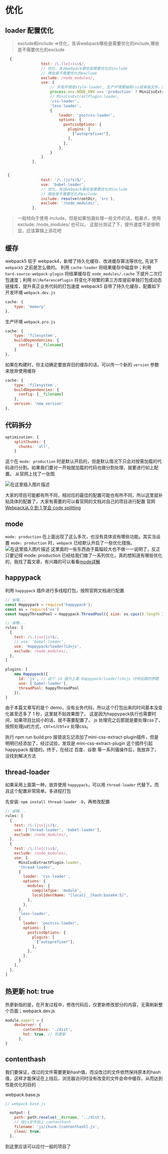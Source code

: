 # 优化
## loader 配置优化
> exclude和include =>优化，告诉webpack哪些是需要优化的include,哪些是不需要优化的exclude
```javascript
  {
                test: /\.(le|c)ss$/,
                // 优化，告诉webpack哪些是需要优化的include
                // 哪些是不需要优化的exclude
                exclude: /node_modules/,
                use: [
                    // 开发环境是style-loader, 生产环境要抽取css成单独文件，防止样式闪烁问题
                    process.env.NODE_ENV === 'production' ? MiniCssExtractPlugin.loader : 'style-loader',
                    // MiniCssExtractPlugin.loader,
                    'css-loader',
                    'less-loader',
                    {
                        loader: 'postcss-loader',
                        options: {
                          postcssOptions: {
                            plugins: [
                              ["autoprefixer"],
                            ],
                          },
                        },
                    }
                ]
            },
```
```javascript

 {
                test: '/\.(js?x)$/',
                use: 'babel-loader',
                // 优化，告诉webpack哪些是需要优化的include
                // 哪些是不需要优化的exclude
                include: resolve(rootDir, 'src'),
                exclude: '/node_modules/',
            },
```
> 一般倾向于使用 include，但是如果怕漏处理一些文件的话，粗暴点，使用 exclude: /node_modules/ 也可以。
> 这部分测试了下，提升速度不是很明显，应该算锦上添花吧
## 缓存
webpack5 较于 webpack4，新增了持久化缓存、改进缓存算法等优化,
先说下 `webpack5` 之前是怎么做的。
利用 `cache-loader` 将结果缓存中磁盘中；利用 `hard-source-webpack-plugin` 将结果缓存在 `node_modules/.cache` 下提升二次打包速度；利用 `DllReferencePlugin` 将变化不频繁的第三方库提前单独打包成动态链接库，提升真正业务代码的打包速度
webpack5 自带了持久化缓存，配置如下
开发环境 `webpack.dev.js`

```js
cache: {
    type: 'memory'
},
```
生产环境 `webpack.pro.js`
```js
cache: {
    type: 'filesystem',
    buildDependencies: {
      config: [__filename]
    }
},
```

如果在构建时，你主动确定要放弃旧的缓存的话，可以传一个新的 `version` 参数来放弃使用缓存
```js
cache: {
    type: 'filesystem',
    buildDependencies: {
      config: [__filename]
    },
    version: 'new_version'
},
```
## 代码拆分

```js
optimization: {
    splitChunks: {
      chunks: 'all',
    }
```
这个在 `mode: production` 时是默认开启的，但是默认情况下只会对按需加载的代码进行分割。如果我们要对一开始就加载的代码也做分割处理，就要进行如上配置。
从官网上找了一张图

![在这里插入图片描述](https://img-blog.csdnimg.cn/d515ff18fd5e47c1b7e65cd6dd02e300.png)

大家的项目可能都有所不同，相对应的最佳的配置可能也有所不同，所以这里就补贴具体的配置了，大家有需要的可以看官网的文档对自己的项目进行配置 官网 [Webpack从 0 到 1 学会 code splitting](https://juejin.cn/post/6979769284612325406)

## mode
`mode: production` 在上面出现了这么多次，也没有具体说有哪些功能。其实当设置 `mode: production` 时，`webpack` 已经默认开启了一些优化措施。
![在这里插入图片描述](https://img-blog.csdnimg.cn/20c006bf9d824b7bb64e8bb3bf2a7439.png)
这里面的一些东西由于篇幅较大也不做一一说明了，反正只要记得 mode: production 已经给我们做了一系列优化，真的想知道有哪些优化的，我找了篇文章，有兴趣的可以看看[mode详解](https://juejin.cn/post/6844903695033843726)

## happypack

利用 `happypack` 插件进行多线程打包，按照官网文档进行配置

```js
// 省略...
const Happypack = require('happypack');
const os = require('os')
const happyThreadPool = Happypack.ThreadPool({ size: os.cpus().length })

// 省略...
rules: [
  {
    test: /\.(jsx|js)$/,
    // use: 'babel-loader',
    use: 'Happypack/loader?id=js',
    exclude: /node_modules/,
  },
]

plugins: [
    new Happypack({
      id: 'js', // 这个 id 值为上面 Happypack/loader?id=js 问号后跟的参数
      use: ['babel-loader'],
      threadPool: happyThreadPool
    }),
]
```
由于本篇文章写的是个 demo，没有业务代码，所以这个打包出来的时间基本没变化甚至还多了 1 秒，这里就不贴效果图了。 这是因为happypack执行也需要时间，如果项目比较小的话，就不需要配置了。 js 处理完之后那就是要处理css了， 按照处理js的方式，ctrl+c/ctrl+v 处理css。

执行 npm run build:pro
报错说忘记添加了mini-css-extract-plugin插件，但是明明已经添加了，经过试验，发现是 mini-css-extract-plugin 这个插件引起 happypack 报错的。终于，在经过 百度、谷歌 等一系列骚操作后，我放弃了，没找到解决方法

## thread-loader
如果采用上面第一种，放弃使用 `happypack`，可以用 `thread-loader` 代替下。而且这个配置非常简单。多进程打包

先安装: `npm install thread-loader -D`，再修改配置

```js
// 省略...
rules: [
  {
    test: /\.(jsx|js)$/,
    use: ['thread-loader', 'babel-loader'],
    exclude: /node_modules/,
  },
  {
    test: /\.(le|c)ss$/,
    exclude: /node_modules/,
    use: [
      MiniCssExtractPlugin.loader,
      'thread-loader',
      {
        loader: 'css-loader',
        options: {
          modules: {
            compileType: 'module',
            localIdentName: "[local]__[hash:base64:5]",
          },
        },
      },
      'less-loader',
      {
        loader: 'postcss-loader',
        options: {
          postcssOptions: {
            plugins: [
              ["autoprefixer"],
            ],
          },
        },
      }
    ],
  },
]
```

## 热更新 hot: true
热更新指的是，在开发过程中，修改代码后，仅更新修改部分的内容，无需刷新整个页面；​
webpack.dev.js
```js
module.export = {
    devServer: {
        contentBase: './dist',
        hot: true, // 热更新
      },
}
```
## contenthash
我们要保证，改过的文件需要更新hash值，而没改过的文件依然保持原本的hash值，这样才能保证在上线后，浏览器访问时没有改变的文件会命中缓存，从而达到性能优化的目的

webpack.base.js
```js
// webpack.base.js

  output: {
    path: path.resolve(__dirname, '../dist'),
    // 给js文件加上 contenthash
    filename: 'js/chunk-[contenthash].js',
    clean: true,
  },
```
到这里应该可以应付一般的项目了